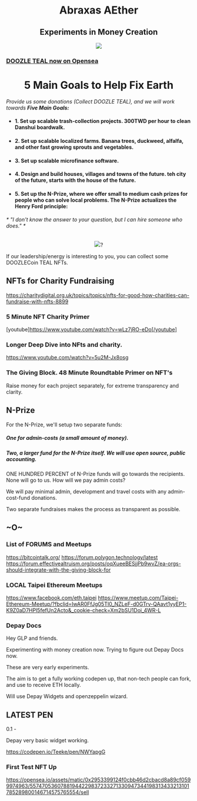 <h1 align="center"> Abraxas AEther </h1>

<h2 align="center"> Experiments in Money Creation</h2>

<p align="center">
<img src="https://i.imgur.com/ERPZHBC.png">
</p>

<p align="center">

### [DOOZLE TEAL now on Opensea](https://opensea.io/assets/matic/0x2953399124f0cbb46d2cbacd8a89cf0599974963/55747053607881944229837233271330947344198313433213101785289800147814087393780)
</p>

<h1 align="center"; font-size="99px";> 5 Main Goals to Help Fix Earth</h1>

*Provide us some donations (Collect DOOZLE TEAL), and we will work towards **Five Main Goals:***

- #### 1. Set up scalable trash-collection projects. 300TWD per hour to clean Danshui boardwalk.
- #### 2. Set up scalable localized farms. Banana trees, duckweed, alfalfa, and other fast growing sprouts and vegetables. 
- #### 3. Set up scalable microfinance software. 
- #### 4. Design and build houses, villages and towns of the future. teh city of the future, starts with the house of the future. 
- #### 5. Set up the N-Prize, where we offer small to medium cash prizes for people who can solve local problems. The N-Prize actualizes the Henry Ford principle:

###### * "I don't know the answer to your question, but I can hire someone who does." *

<p align="center">
  <img src="https://i.imgur.com/207ipTc.jpeg">?
  </p>

If our leadership/energy is interesting to you, you can collect some DOOZLECoin TEAL NFTs.

## NFTs for Charity Fundraising 

https://charitydigital.org.uk/topics/topics/nfts-for-good-how-charities-can-fundraise-with-nfts-8899

### 5 Minute NFT Charity Primer

[youtube]https://www.youtube.com/watch?v=wLz7jRO-eDo[/youtube]

### Longer Deep Dive into NFts and charity.

https://www.youtube.com/watch?v=5u2M-Jx8osg

### The Giving Block. 48 Minute Roundtable Primer on NFT's

Raise money for each project separately, for extreme transparency and clarity. 

## N-Prize 

For the N-Prize, we'll setup two separate funds: 

##### One for admin-costs (a small amount of money).

##### Two, a larger fund for the N-Prize itself. We will use open source, public accounting.      

ONE HUNDRED PERCENT of N-Prize funds will go towards the recipients. None will go to us. How will we pay admin costs?

We will pay minimal admin, development and travel costs with any admin-cost-fund donations. 

Two separate fundraises makes the process as transparent as possible. 

## ~O~

### List of FORUMS and Meetups

https://bitcointalk.org/
https://forum.polygon.technology/latest
https://forum.effectivealtruism.org/posts/oqXueeBESjjPb9wvZ/ea-orgs-should-integrate-with-the-giving-block-for
### LOCAL Taipei Ethereum Meetups 

https://www.facebook.com/eth.taipei
https://www.meetup.com/Taipei-Ethereum-Meetup/?fbclid=IwAR0FfJg05TI0_NZLeF-d0GTrv-QAavt1yyEP1-K9Z0aD7HPl5fefUn2Acto&_cookie-check=Xm2bSU1Doi_4WR-L

### Depay Docs

Hey GLP and friends.

Experimenting with money creation now. Trying to figure out Depay Docs now. 

These are very early experiments. 

The aim is to get a fully working codepen up, that non-tech people can fork, and use to receive ETH locally. 

Will use Depay Widgets and openzeppelin wizard. 


## LATEST PEN

0.1 - 

Depay very basic widget working. 

https://codepen.io/Teeke/pen/NWYapgG




### First Test NFT Up

https://opensea.io/assets/matic/0x2953399124f0cbb46d2cbacd8a89cf0599974963/55747053607881944229837233271330947344198313433213101785289800146714575765554/sell
</div>

